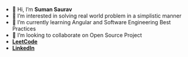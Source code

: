 - 👋 Hi, I’m **Suman Saurav**
- 👀 I’m interested in solving real world problem in a simplistic manner
- 🌱 I’m currently learning Angular and Software Engineering Best Practices
- 💞️ I’m looking to collaborate on Open Source Project
- [**LeetCode**](https://leetcode.com/sumansaurav18/)
- [**LinkedIn**](https://www.linkedin.com/in/sumansaurav18/)

<!---
sumansaurav91/sumansaurav91 is a ✨ special ✨ repository because its `README.md` (this file) appears on your GitHub profile.
You can click the Preview link to take a look at your changes.
--->
